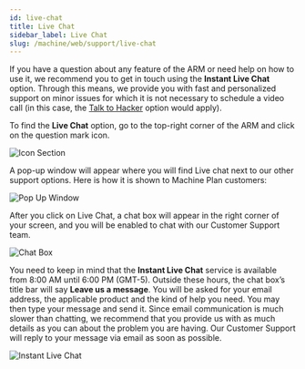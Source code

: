 ```yaml
---
id: live-chat
title: Live Chat
sidebar_label: Live Chat
slug: /machine/web/support/live-chat
---
```


If you have a question about any
feature of the ARM or need help
on how to use it, we recommend
you to get in touch using the
**Instant Live Chat** option.
Through this means, we provide you
with fast and personalized support
on minor issues for which it is not
necessary to schedule a video call
(in this case, the
[Talk to Hacker](/squad/support/talk-hacker)
option would apply).

To find the **Live Chat** option,
go to the top-right corner of the
ARM and click on the question
mark icon.

![Icon Section](https://res.cloudinary.com/fluid-attacks/image/upload/v1657123646/docs/web/support/section_livechat_option.png)

A pop-up window will appear
where you will find Live chat
next to our other support options.
Here is how it is shown to
Machine Plan customers:

![Pop Up Window](https://res.cloudinary.com/fluid-attacks/image/upload/v1657123646/docs/web/support/pop_up_window.png)

After you click on Live Chat,
a chat box will appear in the
right corner of your screen,
and you will be enabled to chat
with our Customer Support team.

![Chat Box](https://res.cloudinary.com/fluid-attacks/image/upload/v1657123646/docs/web/support/chat_box.png)

You need to keep in mind
that the **Instant Live Chat**
service is available from
8:00 AM until 6:00 PM (GMT-5).
Outside these hours,
the chat box’s title bar will
say **Leave us a message**.
You will be asked
for your email address,
the applicable product and
the kind of help you need.
You may then type your
message and send it.
Since email communication is
much slower than chatting,
we recommend that you provide
us with as much details as you
can about the problem you are having.
Our Customer Support will reply
to your message via email as
soon as possible.

![Instant Live Chat](https://res.cloudinary.com/fluid-attacks/image/upload/v1657123646/docs/web/support/instant_live_chat.png)
